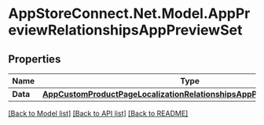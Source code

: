 # AppStoreConnect.Net.Model.AppPreviewRelationshipsAppPreviewSet

## Properties

Name | Type | Description | Notes
------------ | ------------- | ------------- | -------------
**Data** | [**AppCustomProductPageLocalizationRelationshipsAppPreviewSetsDataInner**](AppCustomProductPageLocalizationRelationshipsAppPreviewSetsDataInner.md) |  | [optional] 

[[Back to Model list]](../README.md#documentation-for-models) [[Back to API list]](../README.md#documentation-for-api-endpoints) [[Back to README]](../README.md)

